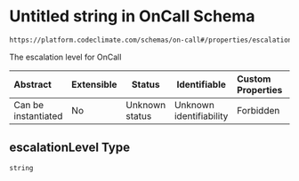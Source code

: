 # Untitled string in OnCall Schema

```txt
https://platform.codeclimate.com/schemas/on-call#/properties/escalationLevel
```

The escalation level for OnCall


| Abstract            | Extensible | Status         | Identifiable            | Custom Properties | Additional Properties | Access Restrictions | Defined In                                                                      |
| :------------------ | ---------- | -------------- | ----------------------- | :---------------- | --------------------- | ------------------- | ------------------------------------------------------------------------------- |
| Can be instantiated | No         | Unknown status | Unknown identifiability | Forbidden         | Allowed               | none                | [OnCall.schema.json\*](../../schemas/OnCall.schema.json "open original schema") |

## escalationLevel Type

`string`
